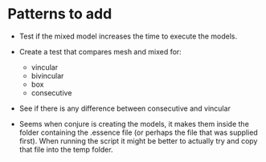 # Patterns to add

- Test if the mixed model increases the time to execute the models. 
- Create a test that compares mesh and mixed for:
    - vincular
    - bivincular
    - box
    - consecutive
- See if there is any difference between consecutive and vincular

- Seems when conjure is creating the models, it makes them inside the folder containing the .essence file (or perhaps the file that was supplied first).
When running the script it might be better to actually try and copy that file into the temp folder. 
